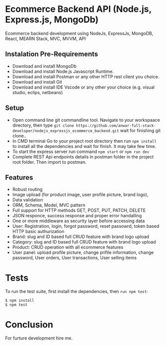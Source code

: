 # Ecommerce Backend API (Node.js, Express.js, MongoDb)
Ecommerce backend development using NodeJs, ExpressJs, MongoDB, React, MEARN Stack, MVC, MVVM, API

## Instalation Pre-Requirements
- Download and install MongoDb
- Download and install Node.js Javascript Runtime.
- Download and install Postman or any other HTTP rest client you choice.
- Download and install Git
- Download and install IDE Vscode or any other your choice (e.g. visual studio, eclips, netbeans)

## Setup
- Open command line git commandline tool. Navigate to your workspaace directory, then type ```git clone https://github.com/anwar-full-stack-developer/nodejs_expressjs_ecommerce_backend.git``` wait for finishing git clone..
- In CMD terminal Go to your project root directory then run ```npm install``` to install all the dependencies and wait for finish. It may take few time.
- To start the express server run command ```npm start``` or ```npm run dev```
- Complete REST Api endpoints details in postman folder in the project root folder. Then import to postman.

## Features
- Robust routing
- Image upload (for product image, user profile picture, brand logo),
- Data validation
- ORM, Schema, Model, MVC pattern
- Full support for HTTP methods GET, POST, PUT, PATCH, DELETE
- JSON responce, success response and proper error handalling
- One or more middleware as security layer before accessing data
- User: Registration, login, forgot password, reset passowrd, token based HTTP basic authurization
- Brand: slug and ID based full CRUD feature with brand logo upload
- Category: slug and ID based full CRUD feature with brand logo upload
- Product: CRUD operation with all ecommerce features
- User panel: upload profile picture, change prifile information, change password, User orders, User transactions, User selling items

# Tests
To run the test suite, first install the dependencies, then ```run npm test```:
```
$ npm install
$ npm test
```

# Conclusion
For furture development hire me. 
